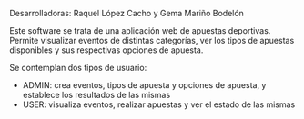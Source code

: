 Desarrolladoras: Raquel López Cacho y Gema Mariño Bodelón

Este software se trata de una aplicación web de apuestas deportivas. Permite visualizar eventos de distintas categorías, 
ver los tipos de apuestas disponibles y sus respectivas opciones de apuesta. 

Se contemplan dos tipos de usuario: 
  - ADMIN: crea eventos, tipos de apuesta y opciones de apuesta, y establece los resultados de las mismas
  - USER: visualiza eventos, realizar apuestas y ver el estado de las mismas
 
 
